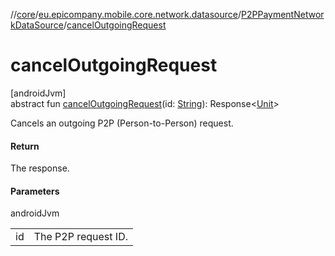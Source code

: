 //[core](../../../index.md)/[eu.epicompany.mobile.core.network.datasource](../index.md)/[P2PPaymentNetworkDataSource](index.md)/[cancelOutgoingRequest](cancel-outgoing-request.md)

# cancelOutgoingRequest

[androidJvm]\
abstract fun [cancelOutgoingRequest](cancel-outgoing-request.md)(id: [String](https://kotlinlang.org/api/latest/jvm/stdlib/kotlin/-string/index.html)): Response&lt;[Unit](https://kotlinlang.org/api/latest/jvm/stdlib/kotlin/-unit/index.html)&gt;

Cancels an outgoing P2P (Person-to-Person) request.

#### Return

The response.

#### Parameters

androidJvm

| | |
|---|---|
| id | The P2P request ID. |
